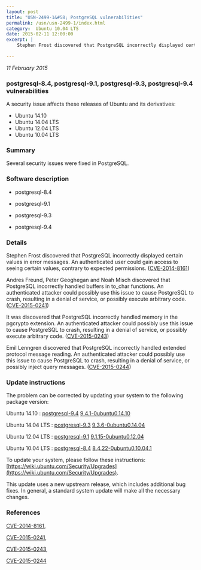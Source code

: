 ```yaml
---
layout: post
title: "USN-2499-1&#58; PostgreSQL vulnerabilities"
permalink: /usn/usn-2499-1/index.html
category:  Ubuntu 10.04 LTS
date: 2015-02-11 12:00:00
excerpt: |
    Stephen Frost discovered that PostgreSQL incorrectly displayed certain values in error messages. An authenticated user could gain access to seeing certain values, contrary to expected permissions. ([CVE-2014-8161](http://people.ubuntu.com/~ubuntu-security/cve/CVE-2014-8161))
    
--- 
```

 
 

*11 February 2015*

### postgresql-8.4, postgresql-9.1, postgresql-9.3, postgresql-9.4 vulnerabilities

A security issue affects these releases of Ubuntu and its derivatives:

* Ubuntu 14.10
* Ubuntu 14.04 LTS
* Ubuntu 12.04 LTS
* Ubuntu 10.04 LTS

### Summary

Several security issues were fixed in PostgreSQL. 

### Software description

* postgresql-8.4 

* postgresql-9.1 

* postgresql-9.3 

* postgresql-9.4 

### Details

Stephen Frost discovered that PostgreSQL incorrectly displayed certain values in error messages. An authenticated user could gain access to seeing certain values, contrary to expected permissions. ([CVE-2014-8161](http://people.ubuntu.com/~ubuntu-security/cve/CVE-2014-8161))

Andres Freund, Peter Geoghegan and Noah Misch discovered that PostgreSQL incorrectly handled buffers in to_char functions. An authenticated attacker could possibly use this issue to cause PostgreSQL to crash, resulting in a denial of service, or possibly execute arbitrary code. ([CVE-2015-0241](http://people.ubuntu.com/~ubuntu-security/cve/CVE-2015-0241))

It was discovered that PostgreSQL incorrectly handled memory in the pgcrypto extension. An authenticated attacker could possibly use this issue to cause PostgreSQL to crash, resulting in a denial of service, or possibly execute arbitrary code. ([CVE-2015-0243](http://people.ubuntu.com/~ubuntu-security/cve/CVE-2015-0243))

Emil Lenngren discovered that PostgreSQL incorrectly handled extended protocol message reading. An authenticated attacker could possibly use this issue to cause PostgreSQL to crash, resulting in a denial of service, or possibly inject query messages. ([CVE-2015-0244](http://people.ubuntu.com/~ubuntu-security/cve/CVE-2015-0244)) 

### Update instructions

The problem can be corrected by updating your system to the following package version:

Ubuntu 14.10
 : [postgresql-9.4](https://launchpad.net/ubuntu/+source/postgresql-9.4) <span> [9.4.1-0ubuntu0.14.10](https://launchpad.net/ubuntu/+source/postgresql-9.4/9.4.1-0ubuntu0.14.10) </span> 

Ubuntu 14.04 LTS
 : [postgresql-9.3](https://launchpad.net/ubuntu/+source/postgresql-9.3) <span> [9.3.6-0ubuntu0.14.04](https://launchpad.net/ubuntu/+source/postgresql-9.3/9.3.6-0ubuntu0.14.04) </span> 

Ubuntu 12.04 LTS
 : [postgresql-9.1](https://launchpad.net/ubuntu/+source/postgresql-9.1) <span> [9.1.15-0ubuntu0.12.04](https://launchpad.net/ubuntu/+source/postgresql-9.1/9.1.15-0ubuntu0.12.04) </span> 

Ubuntu 10.04 LTS
 : [postgresql-8.4](https://launchpad.net/ubuntu/+source/postgresql-8.4) <span> [8.4.22-0ubuntu0.10.04.1](https://launchpad.net/ubuntu/+source/postgresql-8.4/8.4.22-0ubuntu0.10.04.1) </span> 

To update your system, please follow these instructions: [https://wiki.ubuntu.com/Security/Upgrades](https://wiki.ubuntu.com/Security/Upgrades).

This update uses a new upstream release, which includes additional bug fixes. In general, a standard system update will make all the necessary changes. 

### References

 
 [CVE-2014-8161](http://people.ubuntu.com/~ubuntu-security/cve/CVE-2014-8161), 

 [CVE-2015-0241](http://people.ubuntu.com/~ubuntu-security/cve/CVE-2015-0241), 

 [CVE-2015-0243](http://people.ubuntu.com/~ubuntu-security/cve/CVE-2015-0243), 

 [CVE-2015-0244](http://people.ubuntu.com/~ubuntu-security/cve/CVE-2015-0244)
 

